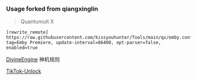 ### Usage forked from qiangxinglin
> Quantumult X
```
[rewrite_remote]
https://raw.githubusercontent.com/kissyouhunter/Tools/main/qx/emby.conf, tag=Emby Premiere, update-interval=86400, opt-parser=false, enabled=true
```

[DivineEngine](https://github.com/DivineEngine/Profiles/tree/master) 神机规则

[TikTok-Unlock](https://github.com/Semporia/TikTok-Unlock)
